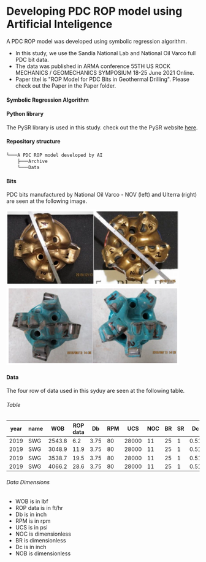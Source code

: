# Developing PDC ROP model using Artificial Inteligence

A PDC ROP model was developed using symbolic regression algorithm. 

* In this study, we use the Sandia National Lab and National Oil Varco full PDC bit data.
* The data was published in ARMA conference 55TH US ROCK MECHANICS / GEOMECHANICS SYMPOSIUM 18-25 June 2021 Online.
* Paper titel is "ROP Model for PDC Bits in Geothermal Drilling". Please check out the Paper in the Paper folder.

#### Symbolic Regression Algorithm




#### Python library

The PySR library is used in this study. check out the the PySR website [here](https://pysr.readthedocs.io/en/latest/docs/getting-started/).


#### Repository structure

```
└───A PDC ROP model developed by AI
    ├───Archive
    └───Data
```

#### Bits 


PDC bits manufactured by National Oil Varco - NOV (left) and Ulterra (right) are seen at the following image.
<p align="left">
  <img  width="450" src="Images/NOV_bits.PNG" >
  <img  width="450" src="Images/Ulterra_bits.PNG" >
</p>

#### Data
The four row of data used in this syduy are seen at the following table.

###### Table

|   year | name       |     WOB |   ROP data |   Db |   RPM |   UCS |   NOC |   BR |   SR |   Dc |   NOB |
|--------|------------|---------|------------|------|-------|-------|-------|------|------|------|-------|
|   2019 | SWG        | 2543.8  |    6.2     | 3.75 |    80 | 28000 |    11 |   25 |    1 | 0.51 |     4 |
|   2019 | SWG        | 3048.9  |   11.9     | 3.75 |    80 | 28000 |    11 |   25 |    1 | 0.51 |     4 |
|   2019 | SWG        | 3538.7  |   19.5     | 3.75 |    80 | 28000 |    11 |   25 |    1 | 0.51 |     4 |
|   2019 | SWG        | 4066.2  |   28.6     | 3.75 |    80 | 28000 |    11 |   25 |    1 | 0.51 |     4 |

###### Data Dimensions

* WOB is in lbf
* ROP data is in ft/hr
* Db is in inch
* RPM is in rpm
* UCS is in psi
* NOC is dimensionless
* BR is dimensionless
* Dc is in inch
* NOB is dimensionless


